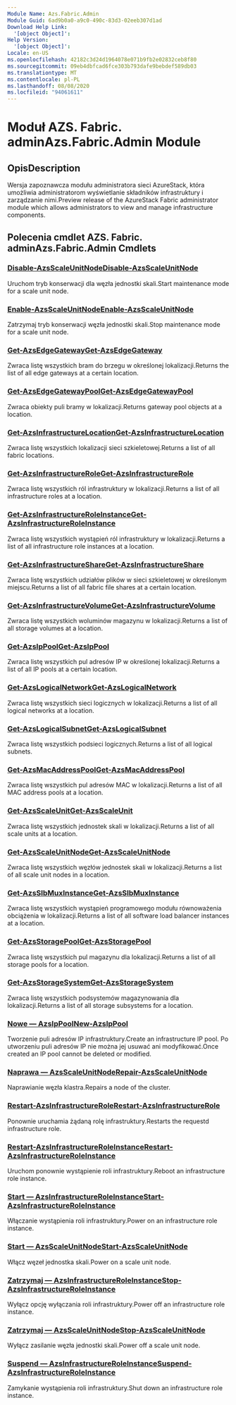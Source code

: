 ```yaml
---
Module Name: Azs.Fabric.Admin
Module Guid: 6ad9b0a0-a9c0-490c-83d3-02eeb307d1ad
Download Help Link:
  '[object Object]': 
Help Version:
  '[object Object]': 
Locale: en-US
ms.openlocfilehash: 42182c3d24d1964078e071b9fb2e02832ceb8f80
ms.sourcegitcommit: 09eb4dbfcad6fce303b793dafe9bebdef589db03
ms.translationtype: MT
ms.contentlocale: pl-PL
ms.lasthandoff: 08/08/2020
ms.locfileid: "94061611"
---
```

# <span data-ttu-id="8b669-101">Moduł AZS. Fabric. admin</span><span class="sxs-lookup"><span data-stu-id="8b669-101">Azs.Fabric.Admin Module</span></span>
## <span data-ttu-id="8b669-102">Opis</span><span class="sxs-lookup"><span data-stu-id="8b669-102">Description</span></span>
<span data-ttu-id="8b669-103">Wersja zapoznawcza modułu administratora sieci AzureStack, która umożliwia administratorom wyświetlanie składników infrastruktury i zarządzanie nimi.</span><span class="sxs-lookup"><span data-stu-id="8b669-103">Preview release of the AzureStack Fabric administrator module which allows administrators to view and manage infrastructure components.</span></span>  
## <span data-ttu-id="8b669-104">Polecenia cmdlet AZS. Fabric. admin</span><span class="sxs-lookup"><span data-stu-id="8b669-104">Azs.Fabric.Admin Cmdlets</span></span>
### [<span data-ttu-id="8b669-105">Disable-AzsScaleUnitNode</span><span class="sxs-lookup"><span data-stu-id="8b669-105">Disable-AzsScaleUnitNode</span></span>](Disable-AzsScaleUnitNode.md)
<span data-ttu-id="8b669-106">Uruchom tryb konserwacji dla węzła jednostki skali.</span><span class="sxs-lookup"><span data-stu-id="8b669-106">Start maintenance mode for a scale unit node.</span></span>

### [<span data-ttu-id="8b669-107">Enable-AzsScaleUnitNode</span><span class="sxs-lookup"><span data-stu-id="8b669-107">Enable-AzsScaleUnitNode</span></span>](Enable-AzsScaleUnitNode.md)
<span data-ttu-id="8b669-108">Zatrzymaj tryb konserwacji węzła jednostki skali.</span><span class="sxs-lookup"><span data-stu-id="8b669-108">Stop maintenance mode for a scale unit node.</span></span>

### [<span data-ttu-id="8b669-109">Get-AzsEdgeGateway</span><span class="sxs-lookup"><span data-stu-id="8b669-109">Get-AzsEdgeGateway</span></span>](Get-AzsEdgeGateway.md)
<span data-ttu-id="8b669-110">Zwraca listę wszystkich bram do brzegu w określonej lokalizacji.</span><span class="sxs-lookup"><span data-stu-id="8b669-110">Returns the list of all edge gateways at a certain location.</span></span>

### [<span data-ttu-id="8b669-111">Get-AzsEdgeGatewayPool</span><span class="sxs-lookup"><span data-stu-id="8b669-111">Get-AzsEdgeGatewayPool</span></span>](Get-AzsEdgeGatewayPool.md)
<span data-ttu-id="8b669-112">Zwraca obiekty puli bramy w lokalizacji.</span><span class="sxs-lookup"><span data-stu-id="8b669-112">Returns gateway pool objects at a location.</span></span>

### [<span data-ttu-id="8b669-113">Get-AzsInfrastructureLocation</span><span class="sxs-lookup"><span data-stu-id="8b669-113">Get-AzsInfrastructureLocation</span></span>](Get-AzsInfrastructureLocation.md)
<span data-ttu-id="8b669-114">Zwraca listę wszystkich lokalizacji sieci szkieletowej.</span><span class="sxs-lookup"><span data-stu-id="8b669-114">Returns a list of all fabric locations.</span></span>

### [<span data-ttu-id="8b669-115">Get-AzsInfrastructureRole</span><span class="sxs-lookup"><span data-stu-id="8b669-115">Get-AzsInfrastructureRole</span></span>](Get-AzsInfrastructureRole.md)
<span data-ttu-id="8b669-116">Zwraca listę wszystkich ról infrastruktury w lokalizacji.</span><span class="sxs-lookup"><span data-stu-id="8b669-116">Returns a list of all infrastructure roles at a location.</span></span>

### [<span data-ttu-id="8b669-117">Get-AzsInfrastructureRoleInstance</span><span class="sxs-lookup"><span data-stu-id="8b669-117">Get-AzsInfrastructureRoleInstance</span></span>](Get-AzsInfrastructureRoleInstance.md)
<span data-ttu-id="8b669-118">Zwraca listę wszystkich wystąpień ról infrastruktury w lokalizacji.</span><span class="sxs-lookup"><span data-stu-id="8b669-118">Returns a list of all infrastructure role instances at a location.</span></span>

### [<span data-ttu-id="8b669-119">Get-AzsInfrastructureShare</span><span class="sxs-lookup"><span data-stu-id="8b669-119">Get-AzsInfrastructureShare</span></span>](Get-AzsInfrastructureShare.md)
<span data-ttu-id="8b669-120">Zwraca listę wszystkich udziałów plików w sieci szkieletowej w określonym miejscu.</span><span class="sxs-lookup"><span data-stu-id="8b669-120">Returns a list of all fabric file shares at a certain location.</span></span>

### [<span data-ttu-id="8b669-121">Get-AzsInfrastructureVolume</span><span class="sxs-lookup"><span data-stu-id="8b669-121">Get-AzsInfrastructureVolume</span></span>](Get-AzsInfrastructureVolume.md)
<span data-ttu-id="8b669-122">Zwraca listę wszystkich woluminów magazynu w lokalizacji.</span><span class="sxs-lookup"><span data-stu-id="8b669-122">Returns a list of all storage volumes at a location.</span></span>

### [<span data-ttu-id="8b669-123">Get-AzsIpPool</span><span class="sxs-lookup"><span data-stu-id="8b669-123">Get-AzsIpPool</span></span>](Get-AzsIpPool.md)
<span data-ttu-id="8b669-124">Zwraca listę wszystkich pul adresów IP w określonej lokalizacji.</span><span class="sxs-lookup"><span data-stu-id="8b669-124">Returns a list of all IP pools at a certain location.</span></span>

### [<span data-ttu-id="8b669-125">Get-AzsLogicalNetwork</span><span class="sxs-lookup"><span data-stu-id="8b669-125">Get-AzsLogicalNetwork</span></span>](Get-AzsLogicalNetwork.md)
<span data-ttu-id="8b669-126">Zwraca listę wszystkich sieci logicznych w lokalizacji.</span><span class="sxs-lookup"><span data-stu-id="8b669-126">Returns a list of all logical networks at a location.</span></span>

### [<span data-ttu-id="8b669-127">Get-AzsLogicalSubnet</span><span class="sxs-lookup"><span data-stu-id="8b669-127">Get-AzsLogicalSubnet</span></span>](Get-AzsLogicalSubnet.md)
<span data-ttu-id="8b669-128">Zwraca listę wszystkich podsieci logicznych.</span><span class="sxs-lookup"><span data-stu-id="8b669-128">Returns a list of all logical subnets.</span></span>

### [<span data-ttu-id="8b669-129">Get-AzsMacAddressPool</span><span class="sxs-lookup"><span data-stu-id="8b669-129">Get-AzsMacAddressPool</span></span>](Get-AzsMacAddressPool.md)
<span data-ttu-id="8b669-130">Zwraca listę wszystkich pul adresów MAC w lokalizacji.</span><span class="sxs-lookup"><span data-stu-id="8b669-130">Returns a list of all MAC address pools at a location.</span></span>

### [<span data-ttu-id="8b669-131">Get-AzsScaleUnit</span><span class="sxs-lookup"><span data-stu-id="8b669-131">Get-AzsScaleUnit</span></span>](Get-AzsScaleUnit.md)
<span data-ttu-id="8b669-132">Zwraca listę wszystkich jednostek skali w lokalizacji.</span><span class="sxs-lookup"><span data-stu-id="8b669-132">Returns a list of all scale units at a location.</span></span>

### [<span data-ttu-id="8b669-133">Get-AzsScaleUnitNode</span><span class="sxs-lookup"><span data-stu-id="8b669-133">Get-AzsScaleUnitNode</span></span>](Get-AzsScaleUnitNode.md)
<span data-ttu-id="8b669-134">Zwraca listę wszystkich węzłów jednostek skali w lokalizacji.</span><span class="sxs-lookup"><span data-stu-id="8b669-134">Returns a list of all scale unit nodes in a location.</span></span>

### [<span data-ttu-id="8b669-135">Get-AzsSlbMuxInstance</span><span class="sxs-lookup"><span data-stu-id="8b669-135">Get-AzsSlbMuxInstance</span></span>](Get-AzsSlbMuxInstance.md)
<span data-ttu-id="8b669-136">Zwraca listę wszystkich wystąpień programowego modułu równoważenia obciążenia w lokalizacji.</span><span class="sxs-lookup"><span data-stu-id="8b669-136">Returns a list of all software load balancer instances at a location.</span></span>

### [<span data-ttu-id="8b669-137">Get-AzsStoragePool</span><span class="sxs-lookup"><span data-stu-id="8b669-137">Get-AzsStoragePool</span></span>](Get-AzsStoragePool.md)
<span data-ttu-id="8b669-138">Zwraca listę wszystkich pul magazynu dla lokalizacji.</span><span class="sxs-lookup"><span data-stu-id="8b669-138">Returns a list of all storage pools for a location.</span></span>

### [<span data-ttu-id="8b669-139">Get-AzsStorageSystem</span><span class="sxs-lookup"><span data-stu-id="8b669-139">Get-AzsStorageSystem</span></span>](Get-AzsStorageSystem.md)
<span data-ttu-id="8b669-140">Zwraca listę wszystkich podsystemów magazynowania dla lokalizacji.</span><span class="sxs-lookup"><span data-stu-id="8b669-140">Returns a list of all storage subsystems for a location.</span></span>

### [<span data-ttu-id="8b669-141">Nowe — AzsIpPool</span><span class="sxs-lookup"><span data-stu-id="8b669-141">New-AzsIpPool</span></span>](New-AzsIpPool.md)
<span data-ttu-id="8b669-142">Tworzenie puli adresów IP infrastruktury.</span><span class="sxs-lookup"><span data-stu-id="8b669-142">Create an infrastructure IP pool.</span></span> <span data-ttu-id="8b669-143">Po utworzeniu puli adresów IP nie można jej usuwać ani modyfikować.</span><span class="sxs-lookup"><span data-stu-id="8b669-143">Once created an IP pool cannot be deleted or modified.</span></span>

### [<span data-ttu-id="8b669-144">Naprawa — AzsScaleUnitNode</span><span class="sxs-lookup"><span data-stu-id="8b669-144">Repair-AzsScaleUnitNode</span></span>](Repair-AzsScaleUnitNode.md)
<span data-ttu-id="8b669-145">Naprawianie węzła klastra.</span><span class="sxs-lookup"><span data-stu-id="8b669-145">Repairs a node of the cluster.</span></span>

### [<span data-ttu-id="8b669-146">Restart-AzsInfrastructureRole</span><span class="sxs-lookup"><span data-stu-id="8b669-146">Restart-AzsInfrastructureRole</span></span>](Restart-AzsInfrastructureRole.md)
<span data-ttu-id="8b669-147">Ponownie uruchamia żądaną rolę infrastruktury.</span><span class="sxs-lookup"><span data-stu-id="8b669-147">Restarts the requestd infrastructure role.</span></span>

### [<span data-ttu-id="8b669-148">Restart-AzsInfrastructureRoleInstance</span><span class="sxs-lookup"><span data-stu-id="8b669-148">Restart-AzsInfrastructureRoleInstance</span></span>](Restart-AzsInfrastructureRoleInstance.md)
<span data-ttu-id="8b669-149">Uruchom ponownie wystąpienie roli infrastruktury.</span><span class="sxs-lookup"><span data-stu-id="8b669-149">Reboot an infrastructure role instance.</span></span>

### [<span data-ttu-id="8b669-150">Start — AzsInfrastructureRoleInstance</span><span class="sxs-lookup"><span data-stu-id="8b669-150">Start-AzsInfrastructureRoleInstance</span></span>](Start-AzsInfrastructureRoleInstance.md)
<span data-ttu-id="8b669-151">Włączanie wystąpienia roli infrastruktury.</span><span class="sxs-lookup"><span data-stu-id="8b669-151">Power on an infrastructure role instance.</span></span>

### [<span data-ttu-id="8b669-152">Start — AzsScaleUnitNode</span><span class="sxs-lookup"><span data-stu-id="8b669-152">Start-AzsScaleUnitNode</span></span>](Start-AzsScaleUnitNode.md)
<span data-ttu-id="8b669-153">Włącz węzeł jednostka skali.</span><span class="sxs-lookup"><span data-stu-id="8b669-153">Power on a scale unit node.</span></span>

### [<span data-ttu-id="8b669-154">Zatrzymaj — AzsInfrastructureRoleInstance</span><span class="sxs-lookup"><span data-stu-id="8b669-154">Stop-AzsInfrastructureRoleInstance</span></span>](Stop-AzsInfrastructureRoleInstance.md)
<span data-ttu-id="8b669-155">Wyłącz opcję wyłączania roli infrastruktury.</span><span class="sxs-lookup"><span data-stu-id="8b669-155">Power off an infrastructure role instance.</span></span>

### [<span data-ttu-id="8b669-156">Zatrzymaj — AzsScaleUnitNode</span><span class="sxs-lookup"><span data-stu-id="8b669-156">Stop-AzsScaleUnitNode</span></span>](Stop-AzsScaleUnitNode.md)
<span data-ttu-id="8b669-157">Wyłącz zasilanie węzła jednostki skali.</span><span class="sxs-lookup"><span data-stu-id="8b669-157">Power off a scale unit node.</span></span>

### [<span data-ttu-id="8b669-158">Suspend — AzsInfrastructureRoleInstance</span><span class="sxs-lookup"><span data-stu-id="8b669-158">Suspend-AzsInfrastructureRoleInstance</span></span>](Suspend-AzsInfrastructureRoleInstance.md)
<span data-ttu-id="8b669-159">Zamykanie wystąpienia roli infrastruktury.</span><span class="sxs-lookup"><span data-stu-id="8b669-159">Shut down an infrastructure role instance.</span></span>

